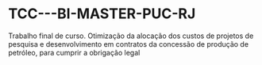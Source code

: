 # TCC---BI-MASTER-PUC-RJ
Trabalho final de curso. Otimização da alocação dos custos de projetos de pesquisa e desenvolvimento em contratos da concessão de produção de petróleo, para cumprir a obrigação legal
